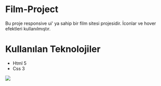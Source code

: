# Film-Project

Bu proje responsive ui' ya sahip bir film sitesi projesidir. İconlar ve hover efektleri kullanılmıştır.

# Kullanılan Teknolojiler

- Html 5
- Css 3

<img src="./mygif.gif"/>
